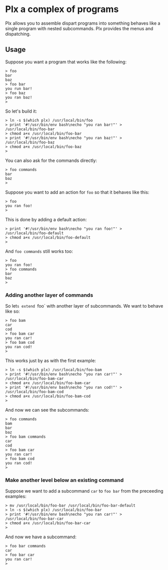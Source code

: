 # Plx a complex of programs

Plx allows you to assemble dispart programs into something behaves like a single program with
nested subcommands. Plx provides the menus and dispatching.

## Usage

Suppose you want a program that works like the following:

```
> foo
bar
baz
> foo bar
you run bar!
> foo baz
you ran baz!
>
```

So let's build it:
```
> ln -s $(which plx) /usr/local/bin/foo
> print '#!/usr/bin/env bash\necho "you ran bar!"' > /usr/local/bin/foo-bar
> chmod a+x /usr/local/bin/foo-bar
> print '#!/usr/bin/env bash\necho "you ran baz!"' > /usr/local/bin/foo-baz
> chmod a+x /usr/local/bin/foo-baz
>
```

You can also ask for the commands directly:
```
> foo commands
bar
baz
>
```

Suppose you want to add an action for `foo` so that it behaves like this:
```
> foo
you ran foo!
>
```

This is done by adding a default action:
```
> print '#!/usr/bin/env bash\necho "you ran foo!"' > /usr/local/bin/foo-default
> chmod a+x /usr/local/bin/foo-default
>
```

And `foo commands` still works too:
```
> foo
you ran foo!
> foo commands
bar
baz
>
```

### Adding another layer of commands

So let`s extend `foo` with another layer of subcommands. We want to behave like so:
```
> foo bam
car
cod
> foo bam car
you ran car!
> foo bam cod
you ran cod!
>
```

This works just by as with the first example:
```
> ln -s $(which plx) /usr/local/bin/foo-bam
> print '#!/usr/bin/env bash\necho "you ran car!"' > /usr/local/bin/foo-bam-car
> chmod a+x /usr/local/bin/foo-bam-car
> print '#!/usr/bin/env bash\necho "you ran cod!"' > /usr/local/bin/foo-bam-cod
> chmod a+x /usr/local/bin/foo-bam-cod
>
```

And now we can see the subcommands:
```
> foo commands
bam
bar
baz
> foo bam commands
car
cod
> foo bam car
you ran car!
> foo bam cod
you ran cod!
>
```

### Make another level below an existing command

Suppose we want to add a subcommand `car` to `foo bar` from the preceeding examples:

```
> mv /usr/local/bin/foo-bar /usr/local/bin/foo-bar-default
> ln -s $(which plx) /usr/local/bin/foo-bar
> print '#!/usr/bin/env bash\necho "you ran car!"' > /usr/local/bin/foo-bar-car
> chmod a+x /usr/local/bin/foo-bar-car
>
```

And now we have a subcommand:
```
> foo bar commands
car
> foo bar car
you ran car!
>
```
